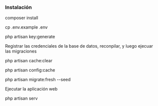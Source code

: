 ### Instalación

composer install

cp .env.example .env

php artisan key:generate

Registrar las credenciales de la base de datos, reconpilar, y luego ejecuar las migraciones

php artisan cache:clear

php artisan config:cache

php artisan migrate:fresh --seed

Ejecutar la aplicación web

php artisan serv
